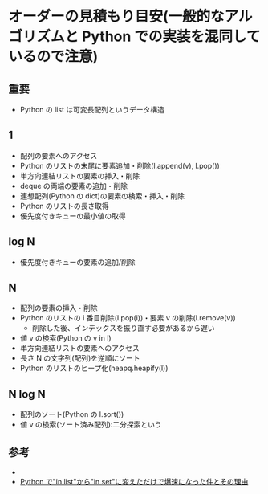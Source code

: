 # オーダーの見積もり目安(一般的なアルゴリズムと Python での実装を混同しているので注意)

## 重要

- Python の list は可変長配列というデータ構造

## 1

- 配列の要素へのアクセス
- Python のリストの末尾に要素追加・削除(l.append(v), l.pop())
- 単方向連結リストの要素の挿入・削除
- deque の両端の要素の追加・削除
- 連想配列(Python の dict)の要素の検索・挿入・削除
- Python のリストの長さ取得
- 優先度付きキューの最小値の取得

## log N

- 優先度付きキューの要素の追加/削除

## N

- 配列の要素の挿入・削除
- Python のリストの i 番目削除(l.pop(i))・要素 v の削除(l.remove(v))
  - 削除した後、インデックスを振り直す必要があるから遅い
- 値 v の検索(Python の v in l)
- 単方向連結リストの要素へのアクセス
- 長さ N の文字列(配列)を逆順にソート
- Python のリストのヒープ化(heapq.heapify(l))

## N log N

- 配列のソート(Python の l.sort())
- 値 v の検索(ソート済み配列):二分探索という

## 参考

- []()
- [Python で"in list"から"in set"に変えただけで爆速になった件とその理由](https://qiita.com/kitadakyou/items/6f877edd263f097e78f4)
